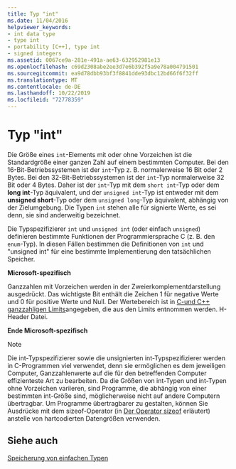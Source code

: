 ```yaml
---
title: Typ "int"
ms.date: 11/04/2016
helpviewer_keywords:
- int data type
- type int
- portability [C++], type int
- signed integers
ms.assetid: 0067ce9a-281e-491a-ae63-632952981e13
ms.openlocfilehash: c69d2308abe2ee3d7e6b392f5a9e78a004791501
ms.sourcegitcommit: ea9d78dbb93bf3f8841dde93dbc12bd66f6f32ff
ms.translationtype: MT
ms.contentlocale: de-DE
ms.lasthandoff: 10/22/2019
ms.locfileid: "72778359"
---
```

# <a name="type-int"></a>Typ "int"

Die Größe eines `int`-Elements mit oder ohne Vorzeichen ist die Standardgröße einer ganzen Zahl auf einem bestimmten Computer. Bei den 16-Bit-Betriebssystemen ist der `int`-Typ z. B. normalerweise 16 Bit oder 2 Bytes. Bei den 32-Bit-Betriebssystemen ist der `int`-Typ normalerweise 32 Bit oder 4 Bytes. Daher ist der `int`-Typ mit dem `short int`-Typ oder dem **long int**-Typ äquivalent, und der `unsigned int`-Typ ist entweder mit dem **unsigned short**-Typ oder dem `unsigned long`-Typ äquivalent, abhängig von der Zielumgebung. Die Typen `int` stehen alle für signierte Werte, es sei denn, sie sind anderweitig bezeichnet.

Die Typspezifizierer `int` und `unsigned int` (oder einfach `unsigned`) definieren bestimmte Funktionen der Programmiersprache C (z. B. den `enum`-Typ). In diesen Fällen bestimmen die Definitionen von `int` und "unsigned int" für eine bestimmte Implementierung den tatsächlichen Speicher.

**Microsoft-spezifisch**

Ganzzahlen mit Vorzeichen werden in der Zweierkomplementdarstellung ausgedrückt. Das wichtigste Bit enthält die Zeichen 1 für negative Werte und 0 für positive Werte und Null. Der Wertebereich ist in [C-und C++ ganzzahligen Limits](../c-language/cpp-integer-limits.md)angegeben, die aus den Limits entnommen werden. H-Header Datei.

**Ende Microsoft-spezifisch**

> [!NOTE]
>  Die int-Typspezifizierer sowie die unsignierten int-Typspezifizierer werden in C-Programmen viel verwendet, denn sie ermöglichen es dem jeweiligen Computer, Ganzzahlenwerte auf die für den betreffenden Computer effizienteste Art zu bearbeiten. Da die Größen von int-Typen und int-Typen ohne Vorzeichen variieren, sind Programme, die abhängig von einer bestimmten int-Größe sind, möglicherweise nicht auf andere Computern übertragbar. Um Programme übertragbarer zu gestalten, können Sie Ausdrücke mit dem sizeof-Operator (in [Der Operator sizeof](../c-language/sizeof-operator-c.md) erläutert) anstelle von hartcodierten Datengrößen verwenden.

## <a name="see-also"></a>Siehe auch

[Speicherung von einfachen Typen](../c-language/storage-of-basic-types.md)
